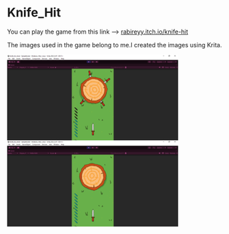 # Knife_Hit

You can play the game from this link --> 
[rabireyy.itch.io/knife-hit](https://rabirey.itch.io/knife-hit)

The images used in the game belong to me.I created the images using Krita.

<img align="left" alt="pixelart" width="400" src=https://raw.githubusercontent.com/rabiacalik/Knife_Hit/main/Assets/Sprites/s2.png>
<img align="left" alt="pixelart" width="400" src=https://raw.githubusercontent.com/rabiacalik/Knife_Hit/main/Assets/Sprites/s1.png>


